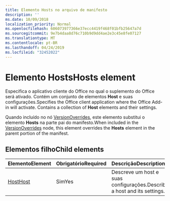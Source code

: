 ```yaml
---
title: Elemento Hosts no arquivo de manifesto
description: ''
ms.date: 10/09/2018
localization_priority: Normal
ms.openlocfilehash: 606073977366e37ecc4419f468f01bfb25647a7d
ms.sourcegitcommit: 9e7b4daa8d76c710b9d9dd4ae2e3c45e8fe07127
ms.translationtype: MT
ms.contentlocale: pt-BR
ms.lasthandoff: 04/24/2019
ms.locfileid: "32452022"
---
```

# <a name="hosts-element"></a><span data-ttu-id="3acbe-102">Elemento Hosts</span><span class="sxs-lookup"><span data-stu-id="3acbe-102">Hosts element</span></span>

<span data-ttu-id="3acbe-p101">Especifica o aplicativo cliente do Office no qual o suplemento do Office será ativado. Contém um conjunto de elementos **Host** e suas configurações.</span><span class="sxs-lookup"><span data-stu-id="3acbe-p101">Specifies the Office client application where the Office Add-in will activate. Contains a collection of **Host** elements and their settings.</span></span> 

<span data-ttu-id="3acbe-105">Quando incluído no nó [VersionOverrides](versionoverrides.md), este elemento substitui o elemento **Hosts** na parte pai do manifesto.</span><span class="sxs-lookup"><span data-stu-id="3acbe-105">When included in the [VersionOverrides](versionoverrides.md) node, this element overrides the **Hosts** element in the parent portion of the manifest.</span></span> 

## <a name="child-elements"></a><span data-ttu-id="3acbe-106">Elementos filho</span><span class="sxs-lookup"><span data-stu-id="3acbe-106">Child elements</span></span>

|  <span data-ttu-id="3acbe-107">Elemento</span><span class="sxs-lookup"><span data-stu-id="3acbe-107">Element</span></span> |  <span data-ttu-id="3acbe-108">Obrigatório</span><span class="sxs-lookup"><span data-stu-id="3acbe-108">Required</span></span>  |  <span data-ttu-id="3acbe-109">Descrição</span><span class="sxs-lookup"><span data-stu-id="3acbe-109">Description</span></span>  |
|:-----|:-----|:-----|
|  [<span data-ttu-id="3acbe-110">Host</span><span class="sxs-lookup"><span data-stu-id="3acbe-110">Host</span></span>](host.md)    |  <span data-ttu-id="3acbe-111">Sim</span><span class="sxs-lookup"><span data-stu-id="3acbe-111">Yes</span></span>   |  <span data-ttu-id="3acbe-112">Descreve um host e suas configurações.</span><span class="sxs-lookup"><span data-stu-id="3acbe-112">Describes a host and its settings.</span></span> |
